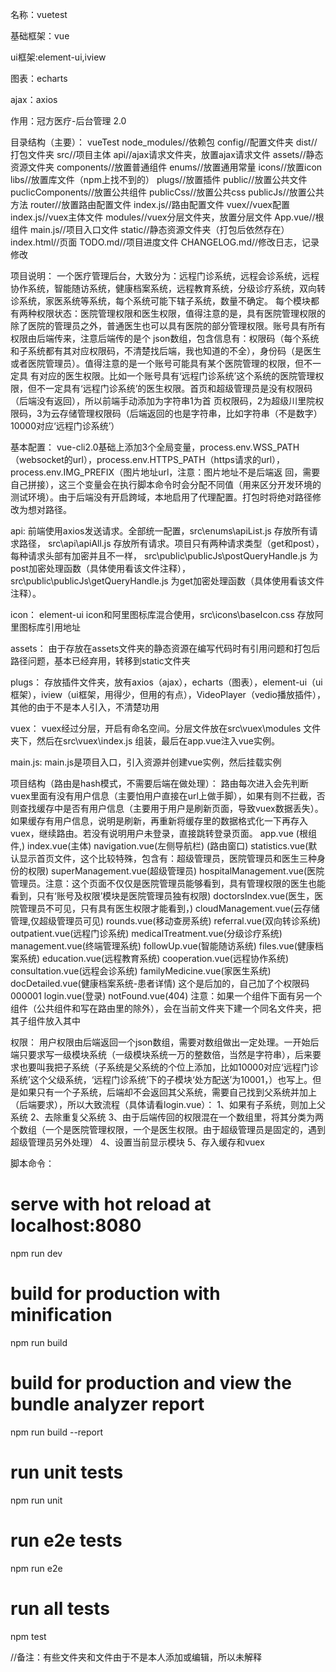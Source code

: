 名称：vuetest

基础框架：vue

ui框架:element-ui,iview

图表：echarts

ajax：axios

作用：冠方医疗-后台管理 2.0

目录结构（主要）：
vueTest 
	node_modules//依赖包
	config//配置文件夹
	dist//打包文件夹
	src//项目主体
		api//ajax请求文件夹，放置ajax请求文件
		assets//静态资源文件夹
		components//放置普通组件
		enums//放置通用常量
		icons//放置icon
		libs//放置库文件（npm上找不到的）
		plugs//放置插件
		public//放置公共文件
			puclicComponents//放置公共组件
			publicCss//放置公共css
			publicJs//放置公共方法
		router//放置路由配置文件
			index.js//路由配置文件
		vuex//vuex配置
			index.js//vuex主体文件
			modules//vuex分层文件夹，放置分层文件
		App.vue//根组件
		main.js//项目入口文件
	static//静态资源文件夹（打包后依然存在）
	index.html//页面
	TODO.md//项目进度文件
	CHANGELOG.md//修改日志，记录修改

项目说明：
一个医疗管理后台，大致分为：远程门诊系统，远程会诊系统，远程协作系统，智能随访系统，健康档案系统，远程教育系统，分级诊疗系统，双向转诊系统，家医系统等系统，每个系统可能下辖子系统，数量不确定。	每个模块都有两种权限状态：医院管理权限和医生权限，值得注意的是，具有医院管理权限的除了医院的管理员之外，普通医生也可以具有医院的部分管理权限。账号具有所有权限由后端传来，注意后端传的是个     json数组，包含信息有：权限码（每个系统和子系统都有其对应权限码，不清楚找后端，我也知道的不全），身份码（是医生或者医院管理员）。值得注意的是一个账号可能具有某个医院管理的权限，但不一定具     有对应的医生权限。比如一个账号具有‘远程门诊系统’这个系统的医院管理权限，但不一定具有‘远程门诊系统’的医生权限。首页和超级管理员是没有权限码（后端没有返回），所以前端手动添加为字符串1为首      页权限码，2为超级川里院权限码，3为云存储管理权限码（后端返回的也是字符串，比如字符串（不是数字）10000对应‘远程门诊系统’）

基本配置：
	vue-cli2.0基础上添加3个全局变量，process.env.WSS_PATH（websocket的url），process.env.HTTPS_PATH（https请求的url），process.env.IMG_PREFIX（图片地址url，注意：图片地址不是后端返 回，需要自己拼接），这三个变量会在执行脚本命令时会分配不同值（用来区分开发环境的测试环境）。由于后端没有开启跨域，本地启用了代理配置。打包时将绝对路径修改为想对路径。

api:
	前端使用axios发送请求。全部统一配置，src\enums\apiList.js 存放所有请求路径， src\api\apiAll.js 存放所有请求。项目只有两种请求类型（get和post），每种请求头部有加密并且不一样， src\public\publicJs\postQueryHandle.js 为post加密处理函数（具体使用看该文件注释）， src\public\publicJs\getQueryHandle.js 为get加密处理函数（具体使用看该文件注释）。

icon：
	element-ui icon和阿里图标库混合使用，src\icons\baseIcon.css 存放阿里图标库引用地址

assets：
	由于存放在assets文件夹的静态资源在编写代码时有引用问题和打包后路径问题，基本已经弃用，转移到static文件夹

plugs：
	存放插件文件夹，放有axios（ajax），echarts（图表），element-ui（ui框架），iview（ui框架，用得少，但用的有点），VideoPlayer（vedio播放插件），其他的由于不是本人引入，不清楚功用

vuex：
	vuex经过分层，开启有命名空间。分层文件放在src\vuex\modules 文件夹下，然后在src\vuex\index.js 组装，最后在app.vue注入vue实例。

main.js:
	main.js是项目入口，引入资源并创建vue实例，然后挂载实例

项目结构（路由是hash模式，不需要后端在做处理）：
	路由每次进入会先判断vuex里面有没有用户信息（主要怕用户直接在url上做手脚），如果有则不拦截，否则查找缓存中是否有用户信息（主要用于用户是刷新页面，导致vuex数据丢失）。如果缓存有用户信息，说明是刷新，再重新将缓存里的数据格式化一下再存入vuex，继续路由。若没有说明用户未登录，直接跳转登录页面。
app.vue (根组件,<router-view/>)
	index.vue(主体)
		navigation.vue(左侧导航栏)
		<router-view/>(路由窗口)
			statistics.vue(默认显示首页文件，这个比较特殊，包含有：超级管理员，医院管理员和医生三种身份的权限)
				superManagement.vue(超级管理员)
				hospitalManagement.vue(医院管理员。注意：这个页面不仅仅是医院管理员能够看到，具有管理权限的医生也能看到，只有‘账号及权限’模块是医院管理员独有权限)
				doctorsIndex.vue(医生，医院管理员不可见，只有具有医生权限才能看到，)
			cloudManagement.vue(云存储管理,仅超级管理员可见)
			rounds.vue(移动查房系统)
			referral.vue(双向转诊系统)
			outpatient.vue(远程门诊系统)
			medicalTreatment.vue(分级诊疗系统)
			management.vue(终端管理系统)
			followUp.vue(智能随访系统)
			files.vue(健康档案系统)
			education.vue(远程教育系统)
			cooperation.vue(远程协作系统)
			consultation.vue(远程会诊系统)
			familyMedicine.vue(家医生系统)
			docDetailed.vue(健康档案系统-患者详情)
				这个是后加的，自己加了个权限码000001
	login.vue(登录)
	notFound.vue(404)
注意：如果一个组件下面有另一个组件（公共组件和写在路由里的除外），会在当前文件夹下建一个同名文件夹，把其子组件放入其中

权限：
	用户权限由后端返回一个json数组，需要对数组做出一定处理。一开始后端只要求写一级模块系统（一级模块系统一万的整数倍，当然是字符串），后来要求也要叫我把子系统（子系统是父系统的个位上添加，比如10000对应‘远程门诊系统’这个父级系统，‘远程门诊系统’下的子模块‘处方配送’为10001，）也写上。但是如果只有一个子系统，后端却不会返回其父系统，需要自己找到父系统并加上（后端要求），所以大致流程（具体请看login.vue）：
	1、如果有子系统，则加上父系统
	2、去除重复父系统
	3、由于后端传回的权限混在一个数组里，将其分类为两个数组（一个是医院管理权限，一个是医生权限。由于超级管理员是固定的，遇到超级管理员另外处理）
	4、设置当前显示模块
	5、存入缓存和vuex

脚本命令：			
# serve with hot reload at localhost:8080
npm run dev

# build for production with minification
npm run build

# build for production and view the bundle analyzer report
npm run build --report

# run unit tests
npm run unit

# run e2e tests
npm run e2e

# run all tests
npm test

//备注：有些文件夹和文件由于不是本人添加或编辑，所以未解释

